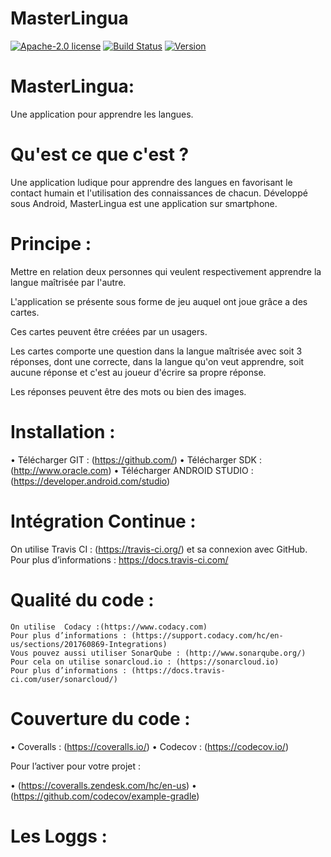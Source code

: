 # MasterLingua
[![Apache-2.0 license](https://img.shields.io/github/license/pascalpoizat/veca-haskell.svg)](LICENSE)
[![Build Status](https://travis-ci.com/AmelieALLIN/MasterLingua.svg?branch=master)](https://travis-ci.com/AmelieALLIN/MasterLingua)
[![Version](https://img.shields.io/github/tag/AmelieALLIN/MasterLingua.svg?label=version&style=flat-square)](build.gradle)<br/>

# MasterLingua: 
Une application pour apprendre les langues.

# Qu'est ce que c'est ?
Une application ludique pour apprendre des langues en favorisant le contact humain et l'utilisation des connaissances de chacun. Développé sous Android, MasterLingua est une application sur smartphone.

# Principe :

Mettre en relation deux personnes qui veulent respectivement apprendre la langue maîtrisée par l'autre.

L'application se présente sous forme de jeu auquel ont joue grâce a des cartes.

Ces cartes peuvent être créées par un usagers.

Les cartes comporte une question dans la langue maîtrisée avec soit 3 réponses, dont une correcte, dans la langue qu'on veut apprendre, soit aucune réponse et c'est au joueur d'écrire sa propre réponse.

Les réponses peuvent être des mots ou bien des images.

# Installation :

•	Télécharger GIT : (https://github.com/)
•	Télécharger SDK :  (http://www.oracle.com)
•	Télécharger ANDROID  STUDIO : (https://developer.android.com/studio)

# Intégration Continue :
On utilise Travis CI : (https://travis-ci.org/) et sa connexion avec GitHub.
Pour plus d’informations : https://docs.travis-ci.com/
# Qualité du code :

    On utilise  Codacy :(https://www.codacy.com)
    Pour plus d’informations : (https://support.codacy.com/hc/en-us/sections/201760869-Integrations)
    Vous pouvez aussi utiliser SonarQube : (http://www.sonarqube.org/)
    Pour cela on utilise sonarcloud.io : (https://sonarcloud.io)
    Pour plus d’informations : (https://docs.travis-ci.com/user/sonarcloud/)
# Couverture du code :

•	Coveralls  : (https://coveralls.io/)
•	Codecov : (https://codecov.io/)

Pour l’activer pour votre projet :

•	(https://coveralls.zendesk.com/hc/en-us)
•	(https://github.com/codecov/example-gradle)

# Les Loggs :
